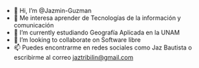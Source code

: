 - 👋 Hi, I’m @Jazmin-Guzman
- 👀 Me interesa aprender de Tecnologías de la información y comunicación 
- 🌱 I’m currently  estudiando Geografía Aplicada en la UNAM
- 💞️ I’m looking to collaborate on Software libre
- 📫 Puedes encontrarme en redes sociales como Jaz Bautista o escribirme al correo jaztribilin@gmail.com

<!---
Jazmin-Guzman/Jazmin-Guzman is a ✨ special ✨ repository because its `README.md` (this file) appears on your GitHub profile.
You can click the Preview link to take a look at your changes.
--->
